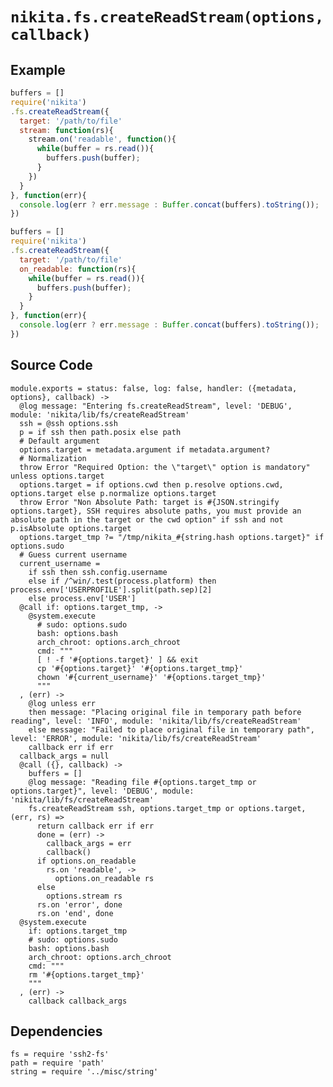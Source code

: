 
# `nikita.fs.createReadStream(options, callback)`

## Example

```js
buffers = []
require('nikita')
.fs.createReadStream({
  target: '/path/to/file'
  stream: function(rs){
    stream.on('readable', function(){
      while(buffer = rs.read()){
        buffers.push(buffer);
      }
    })
  }
}, function(err){
  console.log(err ? err.message : Buffer.concat(buffers).toString());
})
```

```js
buffers = []
require('nikita')
.fs.createReadStream({
  target: '/path/to/file'
  on_readable: function(rs){
    while(buffer = rs.read()){
      buffers.push(buffer);
    }
  }
}, function(err){
  console.log(err ? err.message : Buffer.concat(buffers).toString());
})
```

## Source Code

    module.exports = status: false, log: false, handler: ({metadata, options}, callback) ->
      @log message: "Entering fs.createReadStream", level: 'DEBUG', module: 'nikita/lib/fs/createReadStream'
      ssh = @ssh options.ssh
      p = if ssh then path.posix else path
      # Default argument
      options.target = metadata.argument if metadata.argument?
      # Normalization
      throw Error "Required Option: the \"target\" option is mandatory" unless options.target
      options.target = if options.cwd then p.resolve options.cwd, options.target else p.normalize options.target
      throw Error "Non Absolute Path: target is #{JSON.stringify options.target}, SSH requires absolute paths, you must provide an absolute path in the target or the cwd option" if ssh and not p.isAbsolute options.target
      options.target_tmp ?= "/tmp/nikita_#{string.hash options.target}" if options.sudo
      # Guess current username
      current_username =
        if ssh then ssh.config.username
        else if /^win/.test(process.platform) then process.env['USERPROFILE'].split(path.sep)[2]
        else process.env['USER']
      @call if: options.target_tmp, ->
        @system.execute
          # sudo: options.sudo
          bash: options.bash
          arch_chroot: options.arch_chroot
          cmd: """
          [ ! -f '#{options.target}' ] && exit
          cp '#{options.target}' '#{options.target_tmp}'
          chown '#{current_username}' '#{options.target_tmp}'
          """
      , (err) ->
        @log unless err
        then message: "Placing original file in temporary path before reading", level: 'INFO', module: 'nikita/lib/fs/createReadStream'
        else message: "Failed to place original file in temporary path", level: 'ERROR', module: 'nikita/lib/fs/createReadStream'
        callback err if err
      callback_args = null
      @call ({}, callback) ->
        buffers = []
        @log message: "Reading file #{options.target_tmp or options.target}", level: 'DEBUG', module: 'nikita/lib/fs/createReadStream'
        fs.createReadStream ssh, options.target_tmp or options.target, (err, rs) =>
          return callback err if err
          done = (err) ->
            callback_args = err
            callback()
          if options.on_readable
            rs.on 'readable', ->
              options.on_readable rs
          else
            options.stream rs
          rs.on 'error', done
          rs.on 'end', done
      @system.execute
        if: options.target_tmp
        # sudo: options.sudo
        bash: options.bash
        arch_chroot: options.arch_chroot
        cmd: """
        rm '#{options.target_tmp}'
        """
      , (err) ->
        callback callback_args
    
        

## Dependencies

    fs = require 'ssh2-fs'
    path = require 'path'
    string = require '../misc/string'
